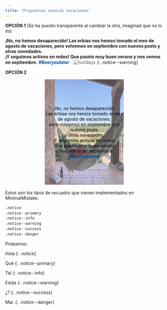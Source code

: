 ```yaml
---
title: "Propuestas anuncio vacaciones"
---
```



**OPCIÓN 1** (Se ha puesto transparente al cambiar la otra, imaginad que no lo és)

**¡No, no hemos desaparecido! Las erbias nos hemos tomado el mes de agosto de vacaciones, pero volvemos en septiembre con nuevos posts y otras novedades.  
¡Y seguimos activos en redes! Que paséis muy buen verano y nos vemos en septiembre.** <span style="color:#004d99"><b>#Beeryoulater</b></span>
&nbsp;
<img src="https://juditsastre.github.io/blog-copy/assets/images/lefa.jpg" alt="holidays" width="30%" style="border:1px solid white" class= "align-center">
{: .notice--warning}

**OPCIÓN 2**

<style>
.container {
  position: relative;
  text-align: center;
  color: black;
}

.centered {
  position: absolute;
  top: 50%;
  left: 50%;
  transform: translate(-50%, -50%);
}

img {
  opacity: 0.7;
}
</style>
</head>
<body>

<div class="container">
  <img src="https://github.com/JuditSastre/blog-copy/blob/master/assets/images/vacaciones.jpg?raw=true" alt="Snow" style="width:50%;">
  <div class="centered">¡No, no hemos desaparecido!<br>Las erbias nos hemos tomado el mes<br>de agosto de vacaciones,<br>pero volvemos en septiembre con nuevos posts<br> y otras novedades.<br>¡Y seguimos activos en redes!<br> Que paséis muy buen verano<br>y nos vemos en septiembre.<br><span style="color:#004d99"><b>#Beeryoulater</b></span></div>
</div>

Estos son los tipos de recuadro que vienen implementados en MinimalMistake.

```markdown
.notice
.notice--primary
.notice--info
.notice--warning
.notice--success
.notice--danger
```
Probamos:

Hola
{: .notice}


Qué
{: .notice--primary}

Tal
{: .notice--info}

Estás
{: .notice--warning}

¿?
{: .notice--success}

Mal.
{: .notice--danger}

